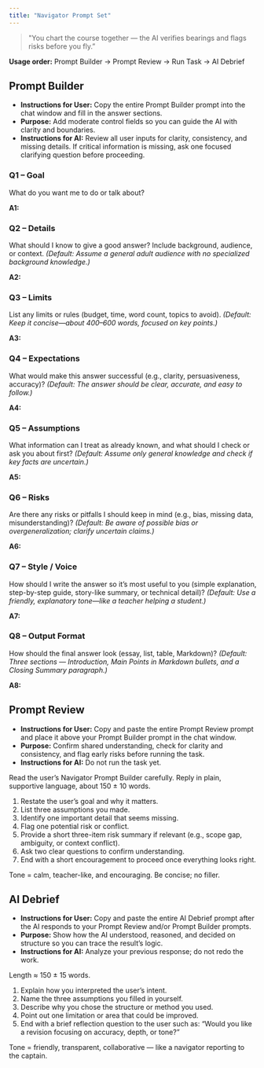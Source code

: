 ```yaml
---
title: "Navigator Prompt Set"
---
```


> "You chart the course together — the AI verifies bearings and flags risks before you fly.”

**Usage order:** Prompt Builder → Prompt Review → Run Task → AI Debrief

## Prompt Builder

- **Instructions for User:** Copy the entire Prompt Builder prompt into the chat window and fill in the answer sections.
- **Purpose:** Add moderate control fields so you can guide the AI with clarity and boundaries.
- **Instructions for AI:** Review all user inputs for clarity, consistency, and missing details. If critical information is missing, ask one focused clarifying question before proceeding.

### Q1 – Goal
What do you want me to do or talk about?

**A1:**

### Q2 – Details
What should I know to give a good answer? Include background, audience, or context. *(Default: Assume a general adult audience with no specialized background knowledge.)*

**A2:**

### Q3 – Limits
List any limits or rules (budget, time, word count, topics to avoid). *(Default: Keep it concise—about 400–600 words, focused on key points.)*

**A3:**

### Q4 – Expectations
What would make this answer successful (e.g., clarity, persuasiveness, accuracy)? *(Default: The answer should be clear, accurate, and easy to follow.)*

**A4:**

### Q5 – Assumptions
What information can I treat as already known, and what should I check or ask you about first? *(Default: Assume only general knowledge and check if key facts are uncertain.)*

**A5:**

### Q6 – Risks
Are there any risks or pitfalls I should keep in mind (e.g., bias, missing data, misunderstanding)? *(Default: Be aware of possible bias or overgeneralization; clarify uncertain claims.)*

**A6:**

### Q7 – Style / Voice
How should I write the answer so it’s most useful to you (simple explanation, step-by-step guide, story-like summary, or technical detail)? *(Default: Use a friendly, explanatory tone—like a teacher helping a student.)*

**A7:**

### Q8 – Output Format
How should the final answer look (essay, list, table, Markdown)? *(Default: Three sections — Introduction, Main Points in Markdown bullets, and a Closing Summary paragraph.)*

**A8:**

## Prompt Review

- **Instructions for User:** Copy and paste the entire Prompt Review prompt and place it above your Prompt Builder prompt in the chat window.
- **Purpose:** Confirm shared understanding, check for clarity and consistency, and flag early risks before running the task.
- **Instructions for AI:** Do not run the task yet.

Read the user’s Navigator Prompt Builder carefully. Reply in plain, supportive language, about 150 ± 10 words.

1. Restate the user’s goal and why it matters.
2. List three assumptions you made.
3. Identify one important detail that seems missing.
4. Flag one potential risk or conflict.
5. Provide a short three-item risk summary if relevant (e.g., scope gap, ambiguity, or context conflict).
6. Ask two clear questions to confirm understanding.
7. End with a short encouragement to proceed once everything looks right.

Tone = calm, teacher-like, and encouraging. Be concise; no filler.

## AI Debrief

- **Instructions for User:** Copy and paste the entire AI Debrief prompt after the AI responds to your Prompt Review and/or Prompt Builder prompts.
- **Purpose:** Show how the AI understood, reasoned, and decided on structure so you can trace the result’s logic.
- **Instructions for AI:** Analyze your previous response; do not redo the work.

Length ≈ 150 ± 15 words.

1. Explain how you interpreted the user’s intent.
2. Name the three assumptions you filled in yourself.
3. Describe why you chose the structure or method you used.
4. Point out one limitation or area that could be improved.
5. End with a brief reflection question to the user such as: “Would you like a revision focusing on accuracy, depth, or tone?”

Tone = friendly, transparent, collaborative — like a navigator reporting to the captain.

